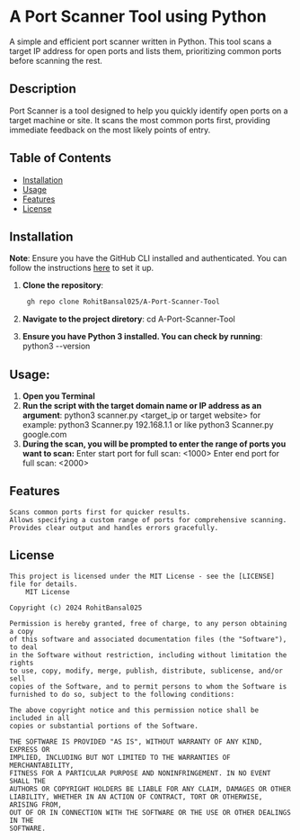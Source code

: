 # A Port Scanner Tool using Python

A simple and efficient port scanner written in Python. This tool scans a target IP address for open ports and lists them, prioritizing common ports before scanning the rest.

## Description

Port Scanner is a tool designed to help you quickly identify open ports on a target machine or site. It scans the most common ports first, providing immediate feedback on the most likely points of entry. 

## Table of Contents

- [Installation](#installation)
- [Usage](#usage)
- [Features](#features)
- [License](#license)

## Installation
**Note**: Ensure you have the GitHub CLI installed and authenticated. You can follow the instructions [here](https://cli.github.com/manual/installation) to set it up.



1. **Clone the repository**:
   ```bash
    gh repo clone RohitBansal025/A-Port-Scanner-Tool

2. **Navigate to the project diretory**:
     cd A-Port-Scanner-Tool

3. **Ensure you have Python 3 installed. You can check by running**:
     python3 --version

## Usage:

1.  **Open you Terminal**
2.  **Run the script with the target domain name or IP address as an argument**:
        python3 scanner.py <target_ip or target website>
        for example: python3 Scanner.py 192.168.1.1
                               or like
                     python3 Scanner.py google.com
4.  **During the scan, you will be prompted to enter the range of ports you want to scan:**
        Enter start port for full scan: <1000>
        Enter end port for full scan: <2000>
## Features
    Scans common ports first for quicker results.
    Allows specifying a custom range of ports for comprehensive scanning.
    Provides clear output and handles errors gracefully.
## License
    This project is licensed under the MIT License - see the [LICENSE] file for details.
        MIT License

    Copyright (c) 2024 RohitBansal025

    Permission is hereby granted, free of charge, to any person obtaining a copy
    of this software and associated documentation files (the "Software"), to deal
    in the Software without restriction, including without limitation the rights
    to use, copy, modify, merge, publish, distribute, sublicense, and/or sell
    copies of the Software, and to permit persons to whom the Software is
    furnished to do so, subject to the following conditions:

    The above copyright notice and this permission notice shall be included in all
    copies or substantial portions of the Software.

    THE SOFTWARE IS PROVIDED "AS IS", WITHOUT WARRANTY OF ANY KIND, EXPRESS OR
    IMPLIED, INCLUDING BUT NOT LIMITED TO THE WARRANTIES OF MERCHANTABILITY,
    FITNESS FOR A PARTICULAR PURPOSE AND NONINFRINGEMENT. IN NO EVENT SHALL THE
    AUTHORS OR COPYRIGHT HOLDERS BE LIABLE FOR ANY CLAIM, DAMAGES OR OTHER
    LIABILITY, WHETHER IN AN ACTION OF CONTRACT, TORT OR OTHERWISE, ARISING FROM,
    OUT OF OR IN CONNECTION WITH THE SOFTWARE OR THE USE OR OTHER DEALINGS IN THE
    SOFTWARE.
